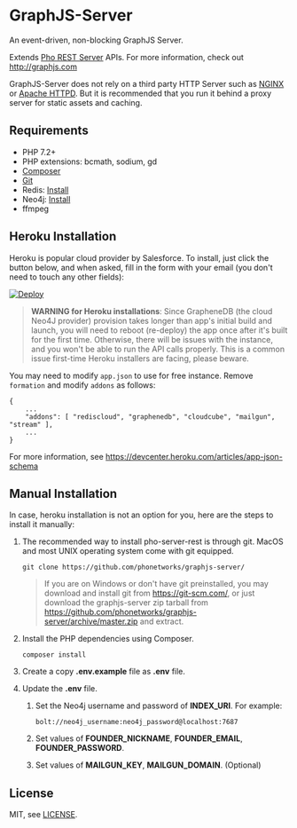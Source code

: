 # GraphJS-Server

An event-driven, non-blocking GraphJS Server. 

Extends [Pho REST Server](https://github.com/phonetworks/pho-server-rest) APIs. For more information, check out http://graphjs.com

GraphJS-Server does not rely on a third party HTTP Server such as [NGINX](https://nginx.org/en/) or [Apache HTTPD](https://httpd.apache.org/). But it is recommended that you run it behind a proxy server for static assets and caching.


## Requirements

* PHP 7.2+
* PHP extensions: bcmath, sodium, gd
* [Composer](https://getcomposer.org/)
* [Git](https://git-scm.com/)
* Redis: [Install](https://redis.io/topics/quickstart)
* Neo4j: [Install](https://neo4j.com/download/)
* ffmpeg

## Heroku Installation

Heroku is popular cloud provider by Salesforce. To install, just click the button below, and when asked, fill in the form with your email (you don't need to touch any other fields):

[![Deploy](https://www.herokucdn.com/deploy/button.svg)](https://heroku.com/deploy?template=https://github.com/phonetworks/graphjs-server/tree/master)

> **WARNING for Heroku installations**: Since GrapheneDB (the cloud Neo4J provider) provision takes longer than app's initial build and launch, you will need to reboot (re-deploy) the app once after it's built for the first time. Otherwise, there will be issues with the instance, and you won't be able to run the API calls properly. This is a common issue first-time Heroku installers are facing, please beware.

You may need to modify `app.json` to use for free instance. Remove `formation` and modify `addons` as follows:
```
{
    ...
    "addons": [ "rediscloud", "graphenedb", "cloudcube", "mailgun", "stream" ],
    ...
}
```
For more information, see https://devcenter.heroku.com/articles/app-json-schema

## Manual Installation

In case, heroku installation is not an option for you, here are the steps to install it manually:

1. The recommended way to install pho-server-rest is through git. MacOS and most UNIX operating system come with git equipped.

    ```git clone https://github.com/phonetworks/graphjs-server/```

    > If you are on Windows or don't have git preinstalled, you may download and install git from https://git-scm.com/, 
    > or just download the graphjs-server zip tarball from https://github.com/phonetworks/graphjs-server/archive/master.zip 
    > and extract.

2. Install the PHP dependencies using Composer.

    ```
    composer install
    ```

3. Create a copy **.env.example** file as **.env** file.

4. Update the **.env** file.

    1. Set the Neo4j username and password of **INDEX_URI**.
        For example:
        ```
        bolt://neo4j_username:neo4j_password@localhost:7687
        ```
    2. Set values of **FOUNDER_NICKNAME**, **FOUNDER_EMAIL**, **FOUNDER_PASSWORD**.

    3. Set values of **MAILGUN_KEY**, **MAILGUN_DOMAIN**. (Optional)

## License

MIT, see [LICENSE](https://github.com/phonetworks/pho-microkernel/blob/master/LICENSE).
